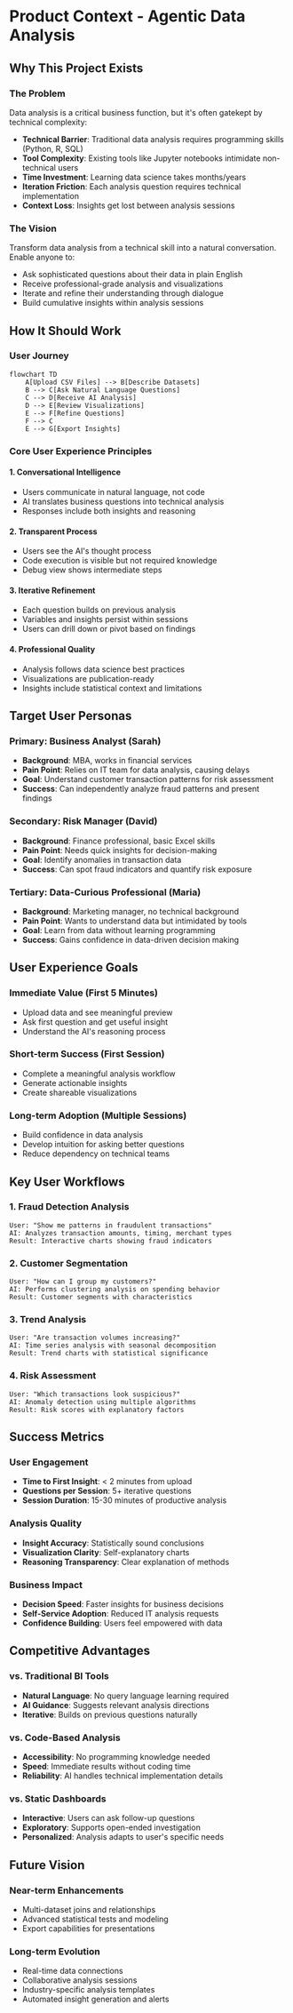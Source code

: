 # Product Context - Agentic Data Analysis

## Why This Project Exists

### The Problem
Data analysis is a critical business function, but it's often gatekept by technical complexity:
- **Technical Barrier**: Traditional data analysis requires programming skills (Python, R, SQL)
- **Tool Complexity**: Existing tools like Jupyter notebooks intimidate non-technical users
- **Time Investment**: Learning data science takes months/years
- **Iteration Friction**: Each analysis question requires technical implementation
- **Context Loss**: Insights get lost between analysis sessions

### The Vision
Transform data analysis from a technical skill into a natural conversation. Enable anyone to:
- Ask sophisticated questions about their data in plain English
- Receive professional-grade analysis and visualizations
- Iterate and refine their understanding through dialogue
- Build cumulative insights within analysis sessions

## How It Should Work

### User Journey
```mermaid
flowchart TD
    A[Upload CSV Files] --> B[Describe Datasets]
    B --> C[Ask Natural Language Questions]
    C --> D[Receive AI Analysis]
    D --> E[Review Visualizations]
    E --> F[Refine Questions]
    F --> C
    E --> G[Export Insights]
```

### Core User Experience Principles

#### 1. **Conversational Intelligence**
- Users communicate in natural language, not code
- AI translates business questions into technical analysis
- Responses include both insights and reasoning

#### 2. **Transparent Process**
- Users see the AI's thought process
- Code execution is visible but not required knowledge
- Debug view shows intermediate steps

#### 3. **Iterative Refinement**
- Each question builds on previous analysis
- Variables and insights persist within sessions
- Users can drill down or pivot based on findings

#### 4. **Professional Quality**
- Analysis follows data science best practices
- Visualizations are publication-ready
- Insights include statistical context and limitations

## Target User Personas

### Primary: Business Analyst (Sarah)
- **Background**: MBA, works in financial services
- **Pain Point**: Relies on IT team for data analysis, causing delays
- **Goal**: Understand customer transaction patterns for risk assessment
- **Success**: Can independently analyze fraud patterns and present findings

### Secondary: Risk Manager (David)
- **Background**: Finance professional, basic Excel skills
- **Pain Point**: Needs quick insights for decision-making
- **Goal**: Identify anomalies in transaction data
- **Success**: Can spot fraud indicators and quantify risk exposure

### Tertiary: Data-Curious Professional (Maria)
- **Background**: Marketing manager, no technical background
- **Pain Point**: Wants to understand data but intimidated by tools
- **Goal**: Learn from data without learning programming
- **Success**: Gains confidence in data-driven decision making

## User Experience Goals

### Immediate Value (First 5 Minutes)
- Upload data and see meaningful preview
- Ask first question and get useful insight
- Understand the AI's reasoning process

### Short-term Success (First Session)
- Complete a meaningful analysis workflow
- Generate actionable insights
- Create shareable visualizations

### Long-term Adoption (Multiple Sessions)
- Build confidence in data analysis
- Develop intuition for asking better questions
- Reduce dependency on technical teams

## Key User Workflows

### 1. Fraud Detection Analysis
```
User: "Show me patterns in fraudulent transactions"
AI: Analyzes transaction amounts, timing, merchant types
Result: Interactive charts showing fraud indicators
```

### 2. Customer Segmentation
```
User: "How can I group my customers?"
AI: Performs clustering analysis on spending behavior
Result: Customer segments with characteristics
```

### 3. Trend Analysis
```
User: "Are transaction volumes increasing?"
AI: Time series analysis with seasonal decomposition
Result: Trend charts with statistical significance
```

### 4. Risk Assessment
```
User: "Which transactions look suspicious?"
AI: Anomaly detection using multiple algorithms
Result: Risk scores with explanatory factors
```

## Success Metrics

### User Engagement
- **Time to First Insight**: < 2 minutes from upload
- **Questions per Session**: 5+ iterative questions
- **Session Duration**: 15-30 minutes of productive analysis

### Analysis Quality
- **Insight Accuracy**: Statistically sound conclusions
- **Visualization Clarity**: Self-explanatory charts
- **Reasoning Transparency**: Clear explanation of methods

### Business Impact
- **Decision Speed**: Faster insights for business decisions
- **Self-Service Adoption**: Reduced IT analysis requests
- **Confidence Building**: Users feel empowered with data

## Competitive Advantages

### vs. Traditional BI Tools
- **Natural Language**: No query language learning required
- **AI Guidance**: Suggests relevant analysis directions
- **Iterative**: Builds on previous questions naturally

### vs. Code-Based Analysis
- **Accessibility**: No programming knowledge needed
- **Speed**: Immediate results without coding time
- **Reliability**: AI handles technical implementation details

### vs. Static Dashboards
- **Interactive**: Users can ask follow-up questions
- **Exploratory**: Supports open-ended investigation
- **Personalized**: Analysis adapts to user's specific needs

## Future Vision

### Near-term Enhancements
- Multi-dataset joins and relationships
- Advanced statistical tests and modeling
- Export capabilities for presentations

### Long-term Evolution
- Real-time data connections
- Collaborative analysis sessions
- Industry-specific analysis templates
- Automated insight generation and alerts
